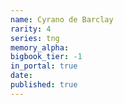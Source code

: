 ```yaml
---
name: Cyrano de Barclay
rarity: 4
series: tng
memory_alpha:
bigbook_tier: -1
in_portal: true
date:
published: true
---
```



